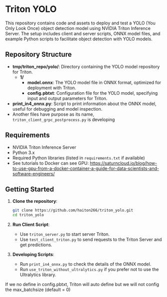 # Triton YOLO

This repository contains code and assets to deploy and test a YOLO (You Only Look Once) object detection model using NVIDIA Triton Inference Server. The setup includes client and server scripts, ONNX model files, and example Python scripts to facilitate object detection with YOLO models.

## Repository Structure

- **tmp/triton_repo/yolo/**: Directory containing the YOLO model repository for Triton.
  - **1/**
    - **model.onnx**: The YOLO model file in ONNX format, optimized for deployment with Triton.
    - **config.pbtxt**: Configuration file for the YOLO model, specifying input and output parameters for Triton.
- **print_in4_onnx.py**: Script to print information about the ONNX model, useful for debugging and model inspection.
- Another files have purpose as its name, `triton_client_grpc_postprocess.py` is developing

## Requirements

- NVIDIA Triton Inference Server
- Python 3.x
- Required Python libraries (listed in `requirements.txt` if available)
- See tutorials to Docker can see GPU: https://saturncloud.io/blog/how-to-use-gpu-from-a-docker-container-a-guide-for-data-scientists-and-software-engineers/

## Getting Started

1. **Clone the repository**:

   ```bash
   git clone https://github.com/haiton266/triton_yolo.git
   cd triton_yolo
   ```

2. **Run Client Script**:

   - Use `triton_server.py` to start server Triton.
   - Use `test_client_triton.py` to send requests to the Triton Server and get predictions.

3. **Developing Scripts**:

   - Run `print_in4_onnx.py` to check the details of the ONNX model.
   - Run `use_triton_without_ultralytics.py` if you prefer not to use the Ultralytics library.


If we no define in config.pbtxt, Triton will auto define but we will not config the max_batchsize (default = 0)